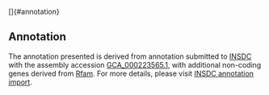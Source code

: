 []{#annotation}

Annotation
----------

The annotation presented is derived from annotation submitted to
[INSDC](http://www.insdc.org) with the assembly accession
[GCA\_000223565.1](http://www.ebi.ac.uk/ena/data/view/GCA_000223565.1),
with additional non-coding genes derived from
[Rfam](http://rfam.xfam.org/). For more details, please visit [INSDC
annotation
import](http://ensemblgenomes.org/info/data/insdc_annotation).
